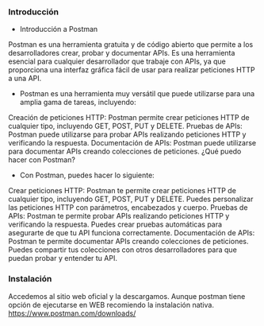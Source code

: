 ### Introducción

- Introducción a Postman

Postman es una herramienta gratuita y de código abierto que permite a los desarrolladores crear, probar y documentar APIs. Es una herramienta esencial para cualquier desarrollador que trabaje con APIs, ya que proporciona una interfaz gráfica fácil de usar para realizar peticiones HTTP a una API.

- Postman es una herramienta muy versátil que puede utilizarse para una amplia gama de tareas, incluyendo:

Creación de peticiones HTTP: Postman permite crear peticiones HTTP de cualquier tipo, incluyendo GET, POST, PUT y DELETE.
Pruebas de APIs: Postman puede utilizarse para probar APIs realizando peticiones HTTP y verificando la respuesta.
Documentación de APIs: Postman puede utilizarse para documentar APIs creando colecciones de peticiones.
¿Qué puedo hacer con Postman?

- Con Postman, puedes hacer lo siguiente:

Crear peticiones HTTP: Postman te permite crear peticiones HTTP de cualquier tipo, incluyendo GET, POST, PUT y DELETE. Puedes personalizar las peticiones HTTP con parámetros, encabezados y cuerpo.
Pruebas de APIs: Postman te permite probar APIs realizando peticiones HTTP y verificando la respuesta. Puedes crear pruebas automáticas para asegurarte de que tu API funciona correctamente.
Documentación de APIs: Postman te permite documentar APIs creando colecciones de peticiones. Puedes compartir tus colecciones con otros desarrolladores para que puedan probar y entender tu API.


### Instalación

Accedemos al sitio web oficial y la descargamos. Aunque postman tiene opción de ejecutarse en WEB recomiendo la instalación nativa.
https://www.postman.com/downloads/